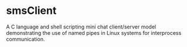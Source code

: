 # smsClient
A C language and shell scripting mini chat client/server model demonstrating the use of named pipes in Linux systems for interprocess communication.
